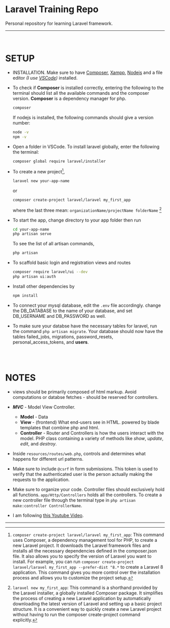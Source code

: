 # **Laravel Training Repo**
Personal repository for learning Laravel framework.

---

<br>

# SETUP
+ INSTALLATION. Make sure to have [Composer](https://getcomposer.org/download/), [Xampp](https://www.apachefriends.org/), [Nodejs](https://nodejs.org/en) and a file editor *(I use [VSCode](https://code.visualstudio.com/download))* installed.

+ To check if **Composer** is installed correctly, entering the following to the terminal should list all the available commands and the composer version. **Composer** is a dependency manager for php.
    ```bash
    composer
    ```
    If nodejs is installed, the following commands should give a version number:
    ```bash
    node -v
    npm -v
    ```

+ Open a folder in VSCode. To install laravel globally, enter the following the terminal: <br>
    ```bash
    composer global require laravel/installer
    ```
+ To create a new project[^1], 
    ```bash
    laravel new your-app-name
    ```
     or
    ```
    composer create-project laravel/laravel my_first_app
    ```
    where the last three mean: `organizationName/projectName folderName` [^2]
    
+ To start the app, change directory to your app folder then run
    ```bash
    cd your-app-name
    php artisan serve
    ```
    To see the list of all artisan commands,
    ```bash
    php artisan
    ```
+ To scaffold basic login and registration views and routes
    ```bash
    composer require laravel/ui --dev
    php artisan ui:auth
    ```

+ Install other dependencies by
    ```bash
    npm install
    ```
+ To connect your mysql database, edit the `.env` file accordingly. change the DB_DATABASE to the name of your database, and set DB_USERNAME and DB_PASSWORD as well.

+ To make sure your databse have the necessary tables for laravel, run the command `php artisan migrate`. Your database should now have the tables failed_jobs, migrations, password_resets, personal_access_tokens, and **users**.


<br><br>

# NOTES

+ views should be primarily composed of html markup. Avoid computations or databse fetches - should be reserved for controllers.

+ ***MVC*** - Model View Controller.
    - **Model** -  Data 
    - **View** - (frontend) What end-users see in HTML. powered by blade templates that combine php and html.
    - **Controller** -  Router and Controllers is how the users interact with the model. PHP class containing a variety of methods like *show*, *update*, *edit*, and *destroy*. 

+ Inside `resources/routes/web.php`, controls and determines what happens for different url patterns.

+ Make sure to include `@csrf` in form submissions. This token is used to verify that the authenticated user is the person actually making the requests to the application.

+ Make sure to organize your code. Controller files should exclusively hold all functions. `app/Http/Controllers` holds all the controllers. To create a new controller file through the terminal type in `php artisan make:controller ControllerName`.

+ I am following [this Youtube Video](https://www.youtube.com/watch?v=cDEVWbz2PpQ&t=631s).




---------

[^1]: `composer create-project laravel/laravel my_first_app`: This command uses Composer, a dependency management tool for PHP, to create a new Laravel project. It downloads the Laravel framework files and installs all the necessary dependencies defined in the composer.json file. It also allows you to specify the version of Laravel you want to install. For example, you can run `composer create-project laravel/laravel my_first_app --prefer-dist "8.*` to create a Laravel 8 application. This command gives you more control over the installation process and allows you to customize the project setup. 

[^2]: `laravel new my_first_app`: This command is a shorthand provided by the Laravel installer, a globally installed Composer package. It simplifies the process of creating a new Laravel application by automatically downloading the latest version of Laravel and setting up a basic project structure. It is a convenient way to quickly create a new Laravel project without having to run the composer create-project command explicitly.